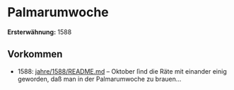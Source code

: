 # Palmarumwoche

**Ersterwähnung:** 1588

## Vorkommen
- 1588: [jahre/1588/README.md](../jahre/1588/README.md) – Oktober ſind die Räte mit einander einig
geworden, daß man in der Palmarumwoche zu brauen...
